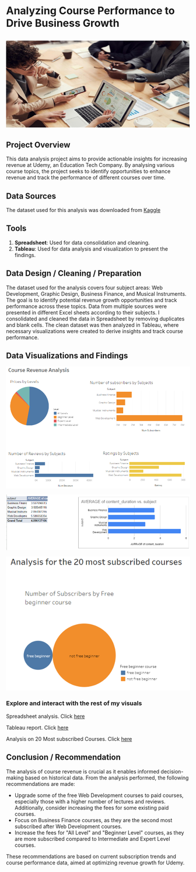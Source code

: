 # Analyzing Course Performance to Drive Business Growth

![](intro_image.png)
---

## Project Overview

This data analysis project aims to provide actionable insights for increasing revenue at Udemy, an Education Tech Company. By analysing various course topics, the project seeks to identify opportunities to enhance revenue and track the performance of different courses over time.

## Data Sources

The dataset used for this analysis was downloaded from [Kaggle](https://www.kaggle.com/datasets?search=udemy+courses+dataset)

## Tools

1. **Spreadsheet**: Used for data consolidation and cleaning.
2. **Tableau**: Used for data analysis and visualization to present the findings.

## Data Design / Cleaning / Preparation

The dataset used for the analysis covers four subject areas: Web Development, Graphic Design, Business Finance, and Musical Instruments. The goal is to identify potential revenue growth opportunities and track performance across these topics. Data from multiple sources were presented in different Excel sheets according to their subjects. I consolidated and cleaned the data in Spreadsheet by removing duplicates and blank cells. The clean dataset was then analyzed in Tableau, where necessary visualizations were created to derive insights and track course performance.

## Data Visualizations and Findings

![](course_revenue_analysis.png)

![](content_duration_by_subject.png)

![](20_most_subscribed_courses.png)

### Explore and interact with the rest of my visuals

Spreadsheet analysis. Click [here](https://docs.google.com/spreadsheets/d/166CQ_g1O_U538lHiDqF0azIW6uR78zDeg0UvCf4mIE4/edit?usp=sharing)

Tableau report. Click [here](https://public.tableau.com/views/AnalyzingCoursePerformancetoDriveBusinessGrowth_/Dashboard1?:language=en-US&:sid=&:redirect=auth&:display_count=n&:origin=viz_share_link)

Analysis on 20 Most subscribed Courses. Click [here](https://public.tableau.com/views/AnalyzingCoursePerformanceFor20mostsubscribedcourses/Dashboard1?:language=en-US&:sid=&:redirect=auth&:display_count=n&:origin=viz_share_link)

## Conclusion / Recommendation

The analysis of course revenue is crucial as it enables informed decision-making based on historical data. From the analysis performed, the following recommendations are made:
- Upgrade some of the free Web Development courses to paid courses, especially those with a higher number of lectures and reviews. Additionally, consider increasing the fees for some existing paid courses.
- Focus on Business Finance courses, as they are the second most subscribed after Web Development courses.
- Increase the fees for "All Level" and "Beginner Level" courses, as they are more subscribed compared to Intermediate and Expert Level courses.

These recommendations are based on current subscription trends and course performance data, aimed at optimizing revenue growth for Udemy.
